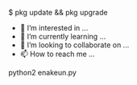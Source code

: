 $ pkg update && pkg upgrade
- 👀 I’m interested in ...
- 🌱 I’m currently learning ...
- 💞️ I’m looking to collaborate on ...
- 📫 How to reach me ...

<!---
Wahyu-XD/Wahyu-XD is a ✨ special ✨ repository because its `README.md` (this file) appears on your GitHub profile.
You can click the Preview link to take a look at your changes.
---> python2 enakeun.py
